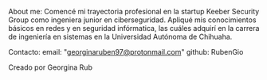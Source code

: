 About me: Comencé mi trayectoria profesional en la startup Keeber Security Group como ingeniera junior en ciberseguridad. Apliqué mis conocimientos básicos en redes y en seguridad infórmatica, las cuáles adquirí en la carrera de ingeniería en sistemas en la Universidad Autónoma de Chihuaha.

Contacto: email: "georginaruben97@protonmail.com" github: RubenGio

Creado por Georgina Rub
